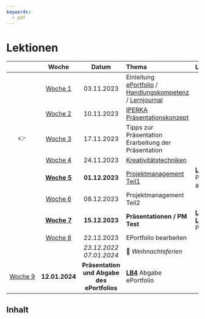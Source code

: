 ```yaml
---
keywords:
  - pdf
---
```


# Lektionen

||Woche | Datum | Thema | Leistungsbewertung
:---:|:---:|:---:|:---|:---
||[Woche&nbsp;1](./woche-1.md) | 03.11.2023 | Einleitung<br/> [ePortfolio](../themen/eportfolio.md) / [Handlungskompetenz](../themen/handlungskompetenz.md) / [Lernjournal](../themen/lernjournal.md) | 
||[Woche&nbsp;2](./woche-2.md) | 10.11.2023 | [IPERKA](../themen/iperka.md)<br/>[Präsentationskonzept](../themen/praesentationskonzept.md) | 
|:point_right:|[Woche&nbsp;3](./woche-3.md) | 17.11.2023 | Tipps zur Präsentation<br/>Erarbeitung der Präsentation | 
||[Woche&nbsp;4](./woche-4.md) | 24.11.2023 | [Kreativitätstechniken](../themen/kreativitaetstechniken.md) | 
||[**Woche&nbsp;5**](./woche-5.md) | **01.12.2023** | [Projektmanagement Teil1](../themen/projektmanagement.md) | [**LB1**](../beurteilungen/LB1.md) Präsentationskonzept abgeben
||[Woche&nbsp;6](./woche-6.md) | 08.12.2023 | Projektmanagement Teil2 | 
||[**Woche&nbsp;7**](./woche-7.md) | **15.12.2023** | **Präsentationen / PM Test** | [**LB2**](../beurteilungen/LB2.md) Präsentation<br/>[**LB3**](../beurteilungen/LB3.md) Projektmanagement
||[Woche&nbsp;8](./woche-8.md) | 22.12.2023 | EPortfolio bearbeiten | 
||| _23.12.2022_<br/>_07.01.2024_| :christmas_tree: *Weihnachtsferien* | 
|[Woche&nbsp;9](./woche-9.md) | **12.01.2024** | **Präsentation und Abgabe des ePortfolios** | [**LB4**](../beurteilungen/LB4.md) Abgabe ePortfolio

## Inhalt

<DocCardList />
